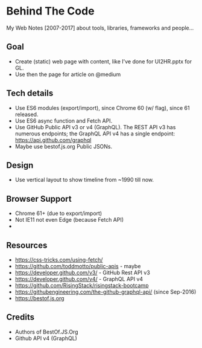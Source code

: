 Behind The Code
===
My Web Notes [2007-2017] about tools, libraries, frameworks and people...

## Goal

- Create (static) web page with content, like I've done for UI2HR.pptx for GL.
- Use then the page for article on @medium


## Tech details

- Use ES6 modules (export/import), since Chrome 60 (w/ flag), since 61 released.
- Use ES6 async function and Fetch API.
- Use GitHub Public API v3 or v4 (GraphQL). The REST API v3 has numerous endpoints; the GraphQL API v4 has a single endpoint: https://api.github.com/graphql
- Maybe use bestof.js.org Public JSONs. 

## Design

- Use vertical layout to show timeline from ~1990 till now.


## Browser Support

- Chrome 61+ (due to export/import)
- Not IE11 not even Edge (because Fetch API)
- 

## Resources

- https://css-tricks.com/using-fetch/
- https://github.com/toddmotto/public-apis - maybe
- https://developer.github.com/v3/ - GitHub Rest API v3
- https://developer.github.com/v4/ - GraphQL API v4
- https://github.com/RisingStack/risingstack-bootcamp
- https://githubengineering.com/the-github-graphql-api/ (since Sep-2016)
- https://bestof.js.org


## Credits

- Authors of BestOf.JS.Org
- Github API v4 (GraphQL)